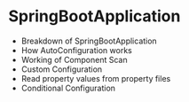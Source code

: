 # SpringBootApplication
- Breakdown of SpringBootApplication
- How AutoConfiguration works
- Working of Component Scan
- Custom Configuration 
- Read property values from property files
- Conditional Configuration
